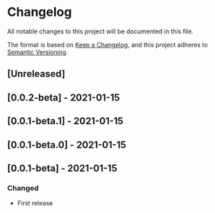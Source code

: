# Changelog
All notable changes to this project will be documented in this file.

The format is based on [Keep a Changelog](https://keepachangelog.com/en/1.0.0/),
and this project adheres to [Semantic Versioning](https://semver.org/spec/v2.0.0.html).

## [Unreleased]

## [0.0.2-beta] - 2021-01-15

## [0.0.1-beta.1] - 2021-01-15

## [0.0.1-beta.0] - 2021-01-15

## [0.0.1-beta] - 2021-01-15

### Changed
- First release

